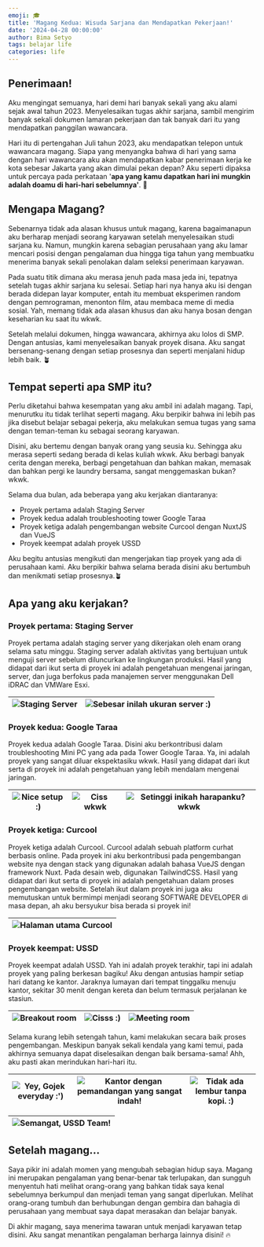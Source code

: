 ```yaml
---
emoji: 🎓
title: 'Magang Kedua: Wisuda Sarjana dan Mendapatkan Pekerjaan!'
date: '2024-04-28 00:00:00'
author: Bima Setyo
tags: belajar life
categories: life
---
```


## Penerimaan!

Aku mengingat semuanya, hari demi hari banyak sekali yang aku alami sejak awal tahun 2023. Menyelesaikan tugas akhir sarjana, sambil mengirim banyak sekali dokumen lamaran pekerjaan dan tak banyak dari itu yang mendapatkan panggilan wawancara.

Hari itu di pertengahan Juli tahun 2023, aku mendapatkan telepon untuk wawancara magang. Siapa yang menyangka bahwa di hari yang sama dengan hari wawancara aku akan mendapatkan kabar penerimaan kerja ke kota sebesar Jakarta yang akan dimulai pekan depan? Aku seperti dipaksa untuk percaya pada perkataan '**apa yang kamu dapatkan hari ini mungkin adalah doamu di hari-hari sebelumnya'**. 💪

## Mengapa Magang?

Sebenarnya tidak ada alasan khusus untuk magang, karena bagaimanapun aku berharap menjadi seorang karyawan setelah menyelesaikan studi sarjana ku. Namun, mungkin karena sebagian perusahaan yang aku lamar mencari posisi dengan pengalaman dua hingga tiga tahun yang membuatku menerima banyak sekali penolakan dalam seleksi penerimaan karyawan.

Pada suatu titik dimana aku merasa jenuh pada masa jeda ini, tepatnya setelah tugas akhir sarjana ku selesai. Setiap hari nya hanya aku isi dengan berada didepan layar komputer, entah itu membuat eksperimen random dengan pemrograman, menonton film, atau membaca meme di media sosial. Yah, memang tidak ada alasan khusus dan aku hanya bosan dengan keseharian ku saat itu wkwk.

Setelah melalui dokumen, hingga wawancara, akhirnya aku lolos di SMP. Dengan antusias, kami menyelesaikan banyak proyek disana. Aku sangat bersenang-senang dengan setiap prosesnya dan seperti menjalani hidup lebih baik. 🪴

## Tempat seperti apa SMP itu?

Perlu diketahui bahwa kesempatan yang aku ambil ini adalah magang. Tapi, menurutku itu tidak terlihat seperti magang. Aku berpikir bahwa ini lebih pas jika disebut belajar sebagai pekerja, aku melakukan semua tugas yang sama dengan teman-teman ku sebagai seorang karyawan.

Disini, aku bertemu dengan banyak orang yang seusia ku. Sehingga aku merasa seperti sedang berada di kelas kuliah wkwk. Aku berbagi banyak cerita dengan mereka, berbagi pengetahuan dan bahkan makan, memasak dan bahkan pergi ke laundry bersama, sangat menggemaskan bukan? wkwk.

Selama dua bulan, ada beberapa yang aku kerjakan diantaranya:

- Proyek pertama adalah Staging Server
- Proyek kedua adalah troubleshooting tower Google Taraa
- Proyek ketiga adalah pengembangan website Curcool dengan NuxtJS dan VueJS
- Proyek keempat adalah proyek USSD

Aku begitu antusias mengikuti dan mengerjakan tiap proyek yang ada di perusahaan kami. Aku berpikir bahwa selama berada disini aku bertumbuh dan menikmati setiap prosesnya.🪴

## Apa yang aku kerjakan?

### Proyek pertama: Staging Server

Proyek pertama adalah staging server yang dikerjakan oleh enam orang selama satu minggu. Staging server adalah aktivitas yang bertujuan untuk menguji server sebelum diluncurkan ke lingkungan produksi. Hasil yang didapat dari ikut serta di proyek ini adalah pengetahuan mengenai jaringan, server, dan juga berfokus pada manajemen server menggunakan Dell iDRAC dan VMWare Esxi.

| ![Staging Server](staging-server-1.jpg) | ![Sebesar inilah ukuran server :)](staging-server-2.jpg) |
| --------------------------------------- | -------------------------------------------------------- |

### Proyek kedua: Google Taraa

Proyek kedua adalah Google Taraa. Disini aku berkontribusi dalam troubleshooting Mini PC yang ada pada Tower Google Taraa. Ya, ini adalah proyek yang sangat diluar ekspektasiku wkwk. Hasil yang didapat dari ikut serta di proyek ini adalah pengetahuan yang lebih mendalam mengenai jaringan.

| ![Nice setup :)](google-taraa-1.jpg) | ![Ciss wkwk](google-taraa-2.jpg) | ![Setinggi inikah harapanku? wkwk](google-taraa-3.jpg) |
| ------------------------------------ | -------------------------------- | ------------------------------------------------------ |

### Proyek ketiga: Curcool

Proyek ketiga adalah Curcool. Curcool adalah sebuah platform curhat berbasis online. Pada proyek ini aku berkontribusi pada pengembangan website nya dengan stack yang digunakan adalah bahasa VueJS dengan framework Nuxt. Pada desain web, digunakan TailwindCSS. Hasil yang didapat dari ikut serta di proyek ini adalah pengetahuan dalam proses pengembangan website. Setelah ikut dalam proyek ini juga aku memutuskan untuk bermimpi menjadi seorang SOFTWARE DEVELOPER di masa depan, ah aku bersyukur bisa berada si proyek ini!

| ![Halaman utama Curcool](curcool.png) |
| ------------------------------------- |

### Proyek keempat: USSD

Proyek keempat adalah USSD. Yah ini adalah proyek terakhir, tapi ini adalah proyek yang paling berkesan bagiku! Aku dengan antusias hampir setiap hari datang ke kantor. Jaraknya lumayan dari tempat tinggalku menuju kantor, sekitar 30 menit dengan kereta dan belum termasuk perjalanan ke stasiun.

| ![Breakout room](ussd-1.jpg) | ![Cisss :)](ussd-2.jpg) | ![Meeting room](ussd-3.jpg) |
| ---------------------------- | ----------------------- | --------------------------- |

Selama kurang lebih setengah tahun, kami melakukan secara baik proses pengembangan. Meskipun banyak sekali kendala yang kami temui, pada akhirnya semuanya dapat diselesaikan dengan baik bersama-sama! Ahh, aku pasti akan merindukan hari-hari itu.

| ![Yey, Gojek everyday :')](ussd-4.jpg) | ![Kantor dengan pemandangan yang sangat indah!](ussd-5.jpg) | ![Tidak ada lembur tanpa kopi. :)](ussd-6.jpg) |
| -------------------------------------- | ----------------------------------------------------------- | ---------------------------------------------- |

| ![Semangat, USSD Team!](ussd-7.jpg) |
| ----------------------------------- |

## Setelah magang…

Saya pikir ini adalah momen yang mengubah sebagian hidup saya. Magang ini merupakan pengalaman yang benar-benar tak terlupakan, dan sungguh menyentuh hati melihat orang-orang yang bahkan tidak saya kenal sebelumnya berkumpul dan menjadi teman yang sangat diperlukan. Melihat orang-orang tumbuh dan berhubungan dengan gembira dan bahagia di perusahaan yang membuat saya dapat merasakan dan belajar banyak.

Di akhir magang, saya menerima tawaran untuk menjadi karyawan tetap disini. Aku sangat menantikan pengalaman berharga lainnya disini! 🔥

```toc

```
